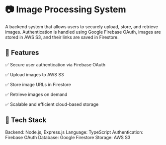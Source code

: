 # 📷 Image Processing System
A backend system that allows users to securely upload, store, and retrieve images. Authentication is handled using Google Firebase OAuth, images are stored in AWS S3, and their links are saved in Firestore.

## 📌 Features
✅ Secure user authentication via Firebase OAuth

✅ Upload images to AWS S3

✅ Store image URLs in Firestore

✅ Retrieve images on demand

✅ Scalable and efficient cloud-based storage

## 🚀 Tech Stack
Backend: Node.js, Express.js
Language: TypeScript
Authentication: Firebase OAuth
Database: Google Firestore
Storage: AWS S3

